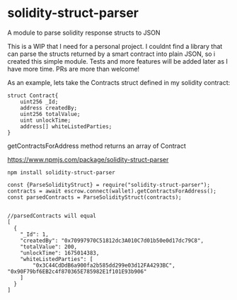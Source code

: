 # solidity-struct-parser
A module to parse solidity response structs to JSON

This is a WIP that I need for a personal project. I couldnt find a library that can parse the structs returned by a smart contract into plain JSON, so i created this simple module.
Tests and more features will be added later as I have more time.
PRs are more than welcome!

As an example, lets take the Contracts struct defined in my solidity contract:

```
struct Contract{
    uint256 _Id;
    address createdBy;
    uint256 totalValue;
    uint unlockTime;
    address[] whiteListedParties;
}
```

getContractsForAddress method returns an array of Contract

https://www.npmjs.com/package/solidity-struct-parser

```
npm install solidity-struct-parser
```

```
const {ParseSolidityStruct} = require("solidity-struct-parser");
contracts = await escrow.connect(wallet).getContractsForAddress();
const parsedContracts = ParseSolidityStruct(contracts);


//parsedContracts will equal
[
  {
    "_Id": 1,
    "createdBy": "0x70997970C51812dc3A010C7d01b50e0d17dc79C8",
    "totalValue": 200,
    "unlockTime": 1675014383,
    "whiteListedParties": [
        "0x3C44CdDdB6a900fa2b585dd299e03d12FA4293BC", "0x90F79bf6EB2c4f870365E785982E1f101E93b906"
    ]
  }
]
```